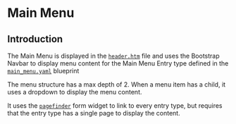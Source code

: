 # Main Menu

## Introduction

The Main Menu is displayed in the [`header.htm`](https://github.com/artistro08/tailor-starter/blob/main/partials/header.htm) file and uses the Bootstrap Navbar to display menu content for the Main Menu Entry type defined in the [`main_menu.yaml`](https://github.com/artistro08/tailor-starter/blob/main/seeds/blueprints/content/menu/main\_menu.yaml) blueprint

The menu structure has a max depth of 2. When a menu item has a child, it uses a dropdown to display the menu content.&#x20;

It uses the [`pagefinder`](https://docs.octobercms.com/3.x/element/form/widget-pagefinder.html) form widget to link to every entry type, but requires that the entry type has a single page to display the content.&#x20;

